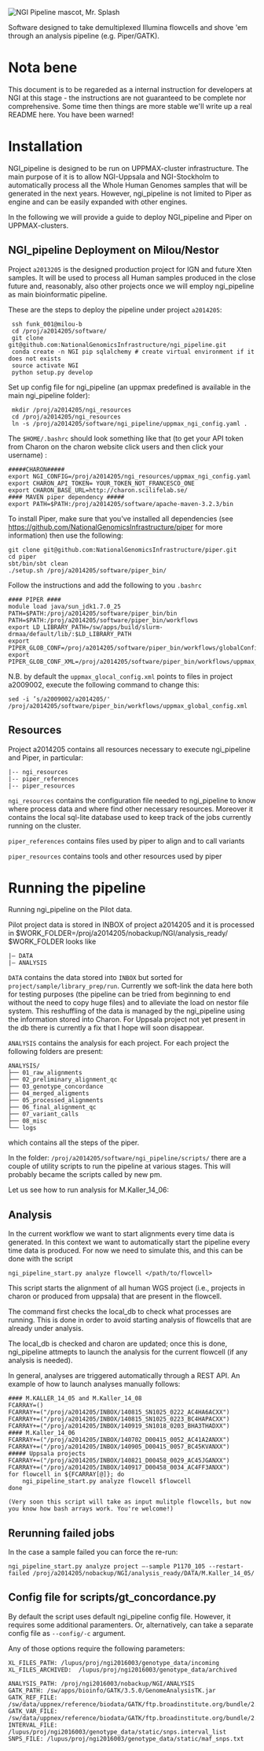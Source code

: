 ![NGI Pipeline mascot, Mr. Splash](artwork/gh-splash.png)

Software designed to take demultiplexed Illumina flowcells and shove 'em through an analysis pipeline (e.g. Piper/GATK).

Nota bene
=========
This document is to be regareded as a internal instruction for developers at NGI at this stage - the instructions are not guaranteed to be complete nor comprehensive. Some time then things are more stable we'll write up a real README here. You have been warned!

Installation
============

NGI_pipeline is designed to be run on UPPMAX-cluster infrastructure. The main purpose of it is to allow  NGI-Uppsala and NGI-Stockholm to automatically process all the Whole Human Genomes samples that will be generated in the next years. However, ngi_pipeline is not limited to Piper as engine and can be easily expanded with other engines.

In the following we will provide a guide to deploy NGI_pipeline and Piper on UPPMAX-clusters.

NGI_pipeline Deployment on Milou/Nestor
-----------

Project `a2013205` is the designed production project for IGN and future Xten samples. It will be used to process all Human samples produced in the close future and, reasonably, also other projects once we will employ ngi_pipeline as main bioinformatic pipeline.

These are the steps to deploy the pipeline under project `a2014205`:
     
     ssh funk_001@milou-b
     cd /proj/a2014205/software/
     git clone git@github.com:NationalGenomicsInfrastructure/ngi_pipeline.git
     conda create -n NGI pip sqlalchemy # create virtual environment if it does not exists
     source activate NGI
     python setup.py develop

Set up config file for ngi_pipeline (an uppmax predefined is available in the main ngi_pipeline folder):

     mkdir /proj/a2014205/ngi_resources
     cd /proj/a2014205/ngi_resources
     ln -s /proj/a2014205/software/ngi_pipeline/uppmax_ngi_config.yaml .


The `$HOME/.bashrc` should look something like that (to get your API token from Charon on the charon website click users and then click your username) :


    #####CHARON#####
    export NGI_CONFIG=/proj/a2014205/ngi_resources/uppmax_ngi_config.yaml 
    export CHARON_API_TOKEN= YOUR_TOKEN_NOT_FRANCESCO_ONE
    export CHARON_BASE_URL=http://charon.scilifelab.se/
    #### MAVEN piper dependency #####
    export PATH=$PATH:/proj/a2014205/software/apache-maven-3.2.3/bin


To install Piper, make sure that you've installed all dependencies (see https://github.com/NationalGenomicsInfrastructure/piper for more information) then use the following:

    git clone git@github.com:NationalGenomicsInfrastructure/piper.git
    cd piper
    sbt/bin/sbt clean
    ./setup.sh /proj/a2014205/software/piper_bin/

Follow the instructions and add the following to you `.bashrc`

    #### PIPER ####
    module load java/sun_jdk1.7.0_25
    PATH=$PATH:/proj/a2014205/software/piper_bin/bin
    PATH=$PATH:/proj/a2014205/software/piper_bin/workflows
    export LD_LIBRARY_PATH=/sw/apps/build/slurm-drmaa/default/lib/:$LD_LIBRARY_PATH
    export PIPER_GLOB_CONF=/proj/a2014205/software/piper_bin/workflows/globalConfig.sh
    export PIPER_GLOB_CONF_XML=/proj/a2014205/software/piper_bin/workflows/uppmax_global_config.xml

N.B. by default the `uppmax_glocal_config.xml` points to files in project a2009002, execute the following command to change this:

    sed -i ’s/a2009002/a2014205/' /proj/a2014205/software/piper_bin/workflows/uppmax_global_config.xml


Resources
-----------
Project a2014205 contains all resources necessary to execute ngi_pipeline and Piper, in particular:


    |-- ngi_resources
    |-- piper_references
    |-- piper_resources


`ngi_resources` contains the configuration file needed to ngi_pipeline to know where process data and where find other necessary resources. Moreover it contains the local sql-lite database used to keep track of the jobs currently running on the cluster.

`piper_references` contains files used by piper to align and to call variants

`piper_resources` contains tools and other resources used by piper


Running the pipeline
============

Running ngi_pipeline on the Pilot data. 

Pilot project data is stored in INBOX of project a2014205 and it is processed in $WORK_FOLDER=/proj/a2014205/nobackup/NGI/analysis_ready/
$WORK_FOLDER looks like

    |— DATA 
    |— ANALYSIS

`DATA` contains the data stored into `INBOX` but sorted for `project/sample/library_prep/run`. Currently we soft-link the data here both for testing purposes (the pipeline can be tried from beginning to end without the need to copy huge files) and  to alleviate the load on nestor file system. This reshuffling of the data is managed by the ngi_pipeline using the information stored into Charon. For Uppsala project not yet present in the db there is currently a fix that I hope will soon disappear.

`ANALYSIS` contains the analysis for each project. For each project the following folders are present:

    ANALYSIS/
    ├── 01_raw_alignments
    ├── 02_preliminary_alignment_qc
    ├── 03_genotype_concordance
    ├── 04_merged_aligments
    ├── 05_processed_alignments
    ├── 06_final_alignment_qc
    ├── 07_variant_calls
    ├── 08_misc
    └── logs

which contains all the steps of the piper.

In the folder: `/proj/a2014205/software/ngi_pipeline/scripts/` there are a couple of utility scripts to run the pipeline at various stages. This will probably became the scripts called by new pm.

Let us see how to run analysis for M.Kaller_14_06:

Analysis
-----------

In the current workflow we want to start alignments every time data is generated. In this context we want to automatically start the pipeline every time data is produced. 
For now we need to simulate this, and this can be done with the script

    ngi_pipeline_start.py analyze flowcell </path/to/flowcell>

This script starts the alignment of all human WGS project (i.e., projects in charon or produced from uppsala) that are present in the flowcell.

The command first checks the local_db to check what processes are running. This is done in order to avoid starting analysis of flowcells that are already under analysis.

The local_db is checked and charon are updated; once this is done, ngi_pipeline attmepts to launch the analysis for the current flowcell (if any analysis is needed).

In general, analyses are triggered automatically through a REST API. An example of how to launch analyses manually follows:

    #### M.KALLER_14_05 and M.Kaller_14_08
    FCARRAY=()
    FCARRAY+=("/proj/a2014205/INBOX/140815_SN1025_0222_AC4HA6ACXX")
    FCARRAY+=("/proj/a2014205/INBOX/140815_SN1025_0223_BC4HAPACXX")
    FCARRAY+=("/proj/a2014205/INBOX/140919_SN1018_0203_BHA3THADXX")
    #### M.Kaller_14_06
    FCARRAY+=("/proj/a2014205/INBOX/140702_D00415_0052_AC41A2ANXX")
    FCARRAY+=("/proj/a2014205/INBOX/140905_D00415_0057_BC45KVANXX")
    ##### Uppsala projects
    FCARRAY+=("/proj/a2014205/INBOX/140821_D00458_0029_AC45JGANXX")
    FCARRAY+=("/proj/a2014205/INBOX/140917_D00458_0034_AC4FF3ANXX")
    for flowcell in ${FCARRAY[@]}; do
        ngi_pipeline_start.py analyze flowcell $flowcell
    done

    (Very soon this script will take as input mulitple flowcells, but now you know how bash arrays work. You're welcome!)



Rerunning failed jobs
---------------------
In the case a sample failed you can force the re-run:

    ngi_pipeline_start.py analyze project —-sample P1170_105 --restart-failed /proj/a2014205/nobackup/NGI/analysis_ready/DATA/M.Kaller_14_05/


Config file for scripts/gt_concordance.py
-------------------------
By default the script uses default ngi_pipeline config file. However, it requires some additional paramenters. Or, alternatively, can take a separate config file as `--config/-c` argument.

Any of those options require the following parameters:

```
XL_FILES_PATH: /lupus/proj/ngi2016003/genotype_data/incoming
XL_FILES_ARCHIVED:  /lupus/proj/ngi2016003/genotype_data/archived

ANALYSIS_PATH: /proj/ngi2016003/nobackup/NGI/ANALYSIS
GATK_PATH: /sw/apps/bioinfo/GATK/3.5.0/GenomeAnalysisTK.jar
GATK_REF_FILE: /sw/data/uppnex/reference/biodata/GATK/ftp.broadinstitute.org/bundle/2.8/b37/human_g1k_v37.fasta
GATK_VAR_FILE: /sw/data/uppnex/reference/biodata/GATK/ftp.broadinstitute.org/bundle/2.8/b37/dbsnp_138.b37.vcf
INTERVAL_FILE: /lupus/proj/ngi2016003/genotype_data/static/snps.interval_list
SNPS_FILE: /lupus/proj/ngi2016003/genotype_data/static/maf_snps.txt
```
